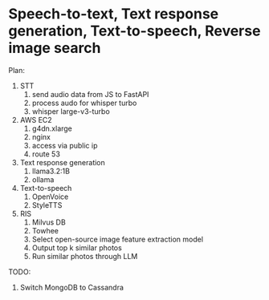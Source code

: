 # Speech-to-text, Text response generation, Text-to-speech, Reverse image search

Plan:
1. STT
    1. send audio data from JS to FastAPI
    2. process audo for whisper turbo
    3. whisper large-v3-turbo
2. AWS EC2
    1. g4dn.xlarge
    2. nginx
    3. access via public ip
    4. route 53
3. Text response generation
    1. llama3.2:1B
    2. ollama
4. Text-to-speech
    1. OpenVoice
    2. StyleTTS
5. RIS
    1. Milvus DB
    2. Towhee
    3. Select open-source image feature extraction model
    5. Output top k similar photos
    6. Run similar photos through LLM

TODO:
1. Switch MongoDB to Cassandra

